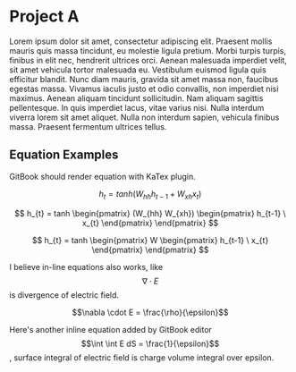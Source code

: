 # Project A

Lorem ipsum dolor sit amet, consectetur adipiscing elit. Praesent mollis mauris quis massa tincidunt, eu molestie ligula pretium. Morbi turpis turpis, finibus in elit nec, hendrerit ultrices orci. Aenean malesuada imperdiet velit, sit amet vehicula tortor malesuada eu. Vestibulum euismod ligula quis efficitur blandit. Nunc diam mauris, gravida sit amet massa non, faucibus egestas massa. Vivamus iaculis justo et odio convallis, non imperdiet nisi maximus. Aenean aliquam tincidunt sollicitudin. Nam aliquam sagittis pellentesque. In quis imperdiet lacus, vitae varius nisi. Nulla interdum viverra lorem sit amet aliquet. Nulla non interdum sapien, vehicula finibus massa. Praesent fermentum ultrices tellus.

## Equation Examples

GitBook should render equation with KaTex plugin.

$$
h_{t} = tanh \left( W_{hh} h_{t-1} + W_{xh}x_{t} \right)
$$

$$
h_{t} = tanh \begin{pmatrix} (W_{hh} W_{xh}) \begin{pmatrix} h_{t-1} \ x_{t} \end{pmatrix} \end{pmatrix}
$$

$$
h_{t} = tanh \begin{pmatrix} W \begin{pmatrix} h_{t-1} \ x_{t} \end{pmatrix} \end{pmatrix}
$$

I believe in-line equations also works, like $$\nabla\cdot E$$ is divergence of electric field.

$$\nabla \cdot E = \frac{\rho}{\epsilon}$$

Here's another inline equation added by GitBook editor $$\int \int E dS = \frac{1}{\epsilon}$$, surface integral of electric field is charge volume integral over epsilon. 

